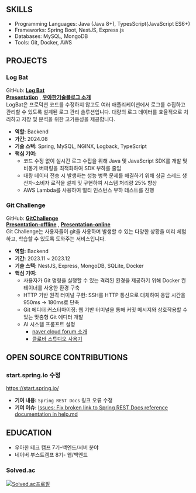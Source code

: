 ## SKILLS
- Programming Languages: Java (Java 8+), TypesScript(JavaScript ES6+)
- Frameworks: Spring Boot, NestJS, Express.js
- Databases: MySQL, MongoDB
- Tools: Git, Docker, AWS

## PROJECTS
### Log Bat
GitHub: [**Log Bat**](https://github.com/woowa-techcamp-2024/Team5-Guys) <br>
[**Presentation**](https://youtu.be/flHTswoQWtk) , [**우아한기술블로그 소개**](https://techblog.woowahan.com/19370/) <br>
LogBat은 프로덕션 코드를 수정하지 않고도 여러 애플리케이션에서 로그를 수집하고 관리할 수 있도록 설계된 로그 관리 솔루션입니다. 대량의 로그 데이터를 효율적으로 처리하고 저장 및 분석을 위한 고가용성을 제공합니다.
- **역할:** Backend
- **가간:** 2024.08
- **기술 스택:** Spring, MySQL, NGINX, Logback, TypeScript
- **핵심 기여:**
  - 코드 수정 없이 실시간 로그 수집을 위해 Java 및 JavaScript SDK를 개발 및 비동기 버퍼링을 최적화하여 SDK 부하를 줄임
  - 대량 데이터 전송 시 발생하는 성능 병목 문제를 해결하기 위해 싱글 스레드 생산자-소비자 로직을 설계 및 구현하여 시스템 처리량 25% 향상
  - AWS Lambda를 사용하여 멀티 인스턴스 부하 테스트를 진행

### Git Challenge
GitHub: [**GitChallenge**](https://github.com/boostcampwm2023/web01-GitChallenge) <br>
[**Presentation-offline**](https://www.youtube.com/watch?v=isNE29JpoOw&t=685s) , [**Presentation-online**](https://www.youtube.com/watch?v=mbNo38bzScw&t=520s) <br>
Git Challenge는 사용자들이 git을 사용하며 발생할 수 있는 다양한 상황을 미리 체험하고, 학습할 수 있도록 도와주는 서비스입니다.
- **역할:** Backend
- **기간:** 2023.11 ~ 2023.12
- **기술 스택:** NestJS, Express, MongoDB, SQLite, Docker
- **핵심 기여:**
  - 사용자가 Git 명령을 실행할 수 있는 격리된 환경을 제공하기 위해 Docker 컨테이너를 사용한 환경 구축
  - HTTP 기반 원격 터미널 구현: SSH를 HTTP 통신으로 대체하여 응답 시간을 950ms -> 180ms로 단축
  - Git 에디터 커스터마이징: 웹 기반 터미널을 통해 커밋 메시지와 상호작용할 수 있는 맞춤형 Git 에디터 개발
  - AI 시스템 프롬프트 설정
    - [naver cloud forum 소개](https://www.ncloud-forums.com/topic/213/)
    - [클로바 스튜디오 사용기](https://code-l.tistory.com/34)

## OPEN SOURCE CONTRIBUTIONS
### start.spring.io 수정
https://start.spring.io/
- **기여 내용:** `Spring REST Docs` 링크 오류 수정
- **기여 이슈:**  [Issues: Fix broken link to Spring REST Docs reference documentation in help.md](https://github.com/spring-io/start.spring.io/issues/1407)

## EDUCATION
- 우아한 테크 캠프 7기–백엔드/서버 분야
- 네이버 부스트캠프 8기- 웹/백엔드


### Solved.ac
[![Solved.ac프로필](http://mazassumnida.wtf/api/v2/generate_badge?boj=luizy991212)](https://solved.ac/luizy991212)

<!--
**LuizyHub/LuizyHub** is a ✨ _special_ ✨ repository because its `README.md` (this file) appears on your GitHub profile.

Here are some ideas to get you started:

- 🔭 I’m currently working on ...
- 🌱 I’m currently learning ...
- 👯 I’m looking to collaborate on ...
- 🤔 I’m looking for help with ...
- 💬 Ask me about ...
- 📫 How to reach me: ...
- 😄 Pronouns: ...
- ⚡ Fun fact: ...
-->
